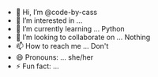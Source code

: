 - 👋 Hi, I’m @code-by-cass
- 👀 I’m interested in ...
- 🌱 I’m currently learning ... Python
- 💞️ I’m looking to collaborate on ... Nothing
- 📫 How to reach me ... Don't
- 😄 Pronouns: ... she/her
- ⚡ Fun fact: ... 

<!---
code-by-cass/code-by-cass is a ✨ special ✨ repository because its `README.md` (this file) appears on your GitHub profile.
You can click the Preview link to take a look at your changes.
--->
